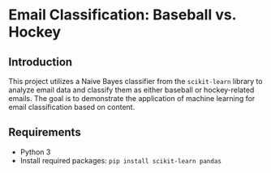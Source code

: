 # Email Classification: Baseball vs. Hockey

## Introduction

This project utilizes a Naive Bayes classifier from the `scikit-learn` library to analyze email data and classify them as either baseball or hockey-related emails. The goal is to demonstrate the application of machine learning for email classification based on content.

## Requirements

- Python 3
- Install required packages: `pip install scikit-learn pandas`

